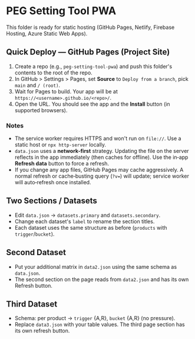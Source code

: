 # PEG Setting Tool PWA

This folder is ready for static hosting (GitHub Pages, Netlify, Firebase Hosting, Azure Static Web Apps).

## Quick Deploy — GitHub Pages (Project Site)
1. Create a repo (e.g., `peg-setting-tool-pwa`) and push this folder's contents to the root of the repo.
2. In GitHub > Settings > Pages, set **Source** to `Deploy from a branch`, pick `main` and `/ (root)`.
3. Wait for Pages to build. Your app will be at `https://<username>.github.io/<repo>/`.
4. Open the URL. You should see the app and the **Install** button (in supported browsers).

### Notes
- The service worker requires HTTPS and won't run on `file://`. Use a static host or `npx http-server` locally.
- `data.json` uses a **network-first** strategy. Updating the file on the server reflects in the app immediately (then caches for offline). Use the in‑app **Refresh data** button to force a refresh.
- If you change any app files, GitHub Pages may cache aggressively. A normal refresh or cache‑busting query (`?v=`) will update; service worker will auto‑refresh once installed.


## Two Sections / Datasets
- Edit `data.json` → `datasets.primary` and `datasets.secondary`.
- Change each dataset's `label` to rename the section titles.
- Each dataset uses the same structure as before (`products` with `trigger`/`bucket`).


## Second Dataset
- Put your additional matrix in `data2.json` using the same schema as `data.json`.
- The second section on the page reads from `data2.json` and has its own Refresh button.


## Third Dataset
- Schema: per product -> `trigger` {A,R}, `bucket` {A,R} (no pressure).
- Replace `data3.json` with your table values. The third page section has its own refresh button.
